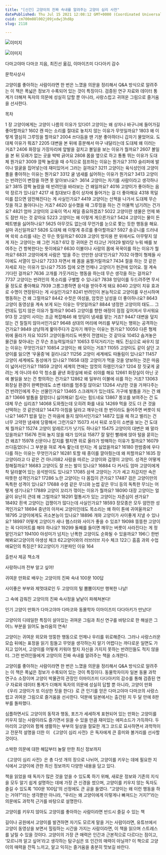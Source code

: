 ```yaml
---
title: "[신간] 고양이의 진짜 속내를 알려주는 고양이 심리 사전"
datePublished: Thu Jul 15 2021 12:08:12 GMT+0000 (Coordinated Universal Time)
cuid: cm700m08l002j09jxdwj3hd8p
slug: 2118

---
```



![이미지](https://cdn.hashnode.com/res/hashnode/image/upload/v1739250112047/f01c902c-bd86-43d9-a6d4-a020e08ee476.jpeg)

![이미지](None)

다마고야마 다마코 지음, 최진선 옮김, 이마이즈미 다다아키 감수

문학사상사

고양이를 좋아하는 사람이라면 한 번은 느꼈을 의문을 정리해서 Q&A 방식으로 알려주는 이 책은 폭넓은 정보가 수록되어 있는 것이 특징이다. 검증된 연구 자료와 데이터 통계가 더해져 독자의 의문에 성실히 답할 뿐 아니라, 사랑스럽고 귀여운 그림으로 즐거움을 선사한다.

목차

1 장 고양이에게는 고양이 나름의 이유가 있다01 고양이는 왜 상자나 바구니에 들어가길 좋아할까요? 1602 캔 따는 소리를 절대로 놓치지 않는 이유가 무엇일까요? 1803 왜 이렇게 열심히 그루밍을 할까요? 2004 쓰다듬을 땐 기분 좋아하더니 갑자기 물었어요. 도대체 이유가 뭐죠? 2205 대변을 본 뒤에 흥분해서 마구 내달리는데 도대체 왜 이러는 거죠? 2406 화장실 가장자리에 앞발을 걸치고 볼일을 보는 이유가 뭘까요? 2607 볼일을 본 뒤 모래가 없는 곳을 박박 긁어요 2808 몸을 옆으로 하고 통통 뛰는 이유가 도대체 뭔가요? 3009 깜짝 놀랐을 때 수직으로 점프하는 이유는 뭔가요? 3110 슬리퍼에 발이나 얼굴을 집어넣는데 재미있어서 그러는 걸까요? 3211 고양이는 육식성인데 고양이풀을 좋아하는 이유는 뭔가요? 3312 귤 냄새를 싫어하는 이유가 뭔가요? 3413 고양이는 반려인이 변장을 하면 못 알아보나요?· 3614 고양이는 자기를 사람이라고 생각하나요? 3815 깜짝 놀랐을 때 반려인을 바라보는 건 왜일까요? 4016 고양이가 좋아하는 음악 장르가 있나요? 4217 새 침대보다 종이 상자에 들어가는 걸 더 좋아해요 4318 목덜미를 잡으면 얌전해진다는 게 사실인가요? 4419 고양이는 산책을 나가서 도대체 무슨 짓을 하고 돌아다니는 거죠? 4620 실수했을 때 그루밍을 하는 건 어물쩍 넘기려는 건가요? 4821 엄마 고양이의 교육이 역시 제일 중요하겠죠? 5022 고양이란 생물은 언제 봐도 잠만 자는 것 같아요 5223 고양이는 왜 이렇게 게으른가요? 5424 고양이는 물이 든 페트병을 싫어하나요? 5625 아무것도 없는데 무언가를 눈으로 쫓는 듯한 행동을 해요. 설마 귀신일까요? 5826 도대체 왜 이렇게 츄르를 좋아할까요? 5927 송곳니를 드러내며 쉭쉭 소리를 내는 건 무슨 뜻일까요? 6028 고양이 방지용 판 위에서도 아무렇지 않게 자는 고양이는 왜 그런 거죠? 612 장 귀여운 건 타고난 거야29 발라당 누워 배를 보여주는 건 항복한다는 뜻이에요? 6630 이불이나 사람의 몸에 꾹꾹이를 하는 이유가 뭘까요? 6831 고양이에게 사람은 ‘밥을 주는 만만한 상대’인가요? 7032 아깽이 형제들 사이에도 서열이 있나요? 7233 자면서 왜 몸을 움찔거릴까요? 7434 절을 하는 것 같은 자세로 자는 이유가 있나요? 7535 집에 오면 언제나 고양이가 현관에 있어요. 절 계속 기다린 걸까요? 7636 고개를 갸웃거리는 행동을 하는데 무슨 생각을 하는 걸까요? 7737 고양이는 반려인의 목소리를 구별할 수 있나요? 7838 엉덩이를 두드려주면 무서울 정도로 좋아해요 7939 그릉그릉하면 응석을 받아주게 돼요 8040 고양이 치유 효과로 수명이 연장된다는 게 사실인가요? 8241 반려인이 본능적으로 고양이를 우선시하며 행동하는 건 왜 그럴까요? 8442 수컷은 여성을, 암컷은 남성을 더 좋아하나요? 8643 고양이 동영상을 계속 보게 되는 이유는 무엇일까요? 8844 냉정한 고양이의 태도… 그런데도 밉지 않은 이유가 뭘까요? 9045 고양이를 향한 애정이 점점 깊어져서 무서워요 913 장 고양이 사이는 조금 복잡해46 왜 엉덩이 냄새를 맡는 거죠? 9447 대변을 덮지 않는 건 칠칠치 않아서인가요? 9648 상대의 머리에 머리를 부딪치는 행위는 공격하는 건가요? 9849 상냥하게 핥아주다가 갑자기 깨무는 이유는 뭔가요? 10050 다른 형제 위에 올라가 자요 10251 고양이들끼리도 버릇이 전염되는 것 같아요 10452 숨겨놓은 물건을 찾아내는 건 무슨 초능력일까요? 10653 투덕거리기는 해도 진심으로 싸우지 않는 이유는 무엇인가요? 10854 고양이는 왜 모이는 거죠? 11055 고양이도 같이 살던 고양이를 잃으면 ‘우울증’에 걸리나요? 11256 고양이 세계에도 따돌림이 있나요? 11457 고양이 세계에도 동성애가 있나요? 11658 대장 고양이가 먹을 것을 양보하는 것은 마음이 넓어서인가요? 11859 고양이 세계의 연애는 암컷의 하렘인가요? 1204 장 짓궂게 굴려는 게 아니야 60 막 청소를 끝낸 화장실에 바로 쉬야를 해요 12661 화장실이 아닌 곳에 볼일을 보는 건 항의하는 건가요? 12862 왜 일부러 이불에 쉬를 하는 거죠? 13063 화장실 환경이 완벽한데도 소변 테러를 멈추질 않아요! 13264 사냥한 것을 가져다주는 건 반려인에게 주는 선물인가요? 13465 스크래처가 있는데도 가구에 발톱을 가는 건 왜죠? 13666 발톱을 잘랐더니 싫어해요! 집사는 힘드네요 13867 똥꼬를 보여주는 건 도대체 무슨 심리죠? 14068 도와줬는데 오히려 화를 내요 14269 먹을 것도 더 큰 것을 선택하는 것 같은데요? 14470 아침을 달라고 깨우는데 한 번이라도 들어주면 버릇이 되나요? 14671 밥을 덮는 건 마음에 들지 않아서인가요? 14872 입을 헤 하고 벌리는 건 너무 고약한 냄새에 당황해서 그런가요? 15073 서서 뒤로 쏘듯이 소변을 보는 건 도대체 뭘까요? 15274 고양이 알레르기가 낫기도 하나요? 15475 고양이의 대변은 왜 말라있을까요? 15676 전혀 놀지 않을 때가 있어요 15877 잘 말린 빨래에 앉아 털을 묻히는 건 왜죠? 15978 신문이나 잡지를 펼치면 위로 올라가 방해하는 이유가 뭘까요? 16079 쓰다듬었더니 그 부분을 혀로 계속 핥는데 만지는 게 싫었을까요? 16180 한밤중에 우다다를 하는 이유는 무엇인가요? 16281 토할 때 종이를 깔아줬는데 왜 피할까요? 1635 장 고양이라고 다 같은 건 아니야82 사람을 따르는 고양이와 겁쟁이 고양이. 성격은 어떻게 정해질까요? 16683 고양이도 잘 쓰는 발이 있나요? 16884 다 커서도 엄마 고양이에게 착 달라붙어 있는 응석받이도 있나요? 17085 삼색 고양이는 기가 세고 차갑지만 속은 따뜻한 성격인가요? 17286 노란 고양이는 다 몸집이 큰가요? 17487 검은 고양이만의 독특한 성격이 있나요? 17688 수염 같은 무늬와 눈썹 같은 무늬 등의 독특한 무늬는 어떻게 생기나요? 17889 고양이 꼬리가 꺾이는 이유가 뭘까요? 18090 대장 고양이는 얼굴이 유난히 큰데 왜 그럴까요? 18291 혈통서가 있는 고양이는 자존심이 센가요? 18492 흰색 고양이는 겁쟁이가 많다는데 사실인가요? 18593 장모종은 모두 얌전한 성격인가요? 18694 중년의 아저씨 고양이인데도 목소리는 왜 하이 톤에 귀여울까요? 18795 고양이에게도 귀소본능이 있나요? 18896 개와 고양이가 사이좋게 지낼 수 있나요? 18997 어떻게 고양이가 새나 햄스터와 사이가 좋을 수 있죠? 19098 뚱뚱한 고양이는 꼭 다이어트를 해야 하나요? 19299 둘째를 들이면 깨무는 버릇이 사라진다는 게 정말인가요? 194100 야성미가 넘치는 난폭한 고양이도 순화될 수 있을까요? 196◎ 한번 해봐요!고양이의 야생성 체크 62고양이와의 러브러브 지수 체크 122◎ 흠흠 과외 수업애묘인의 특징은? 92고양이가 기분파인 이유 164

출판사 제공 책소개

사랑하니까 전부 알고 싶어!

귀여운 만화로 배우는 고양이의 진짜 속내 100문 100답

사이좋은 부부와 제멋대로인 두 고양이의 털 뿜뿜이지만 행복한 나날!

그 속에 감춰진 고양이의 진짜 속사정을 낱낱이 파헤쳐본다!

인기 고양이 만화가 다마고야마 다마코와 동물학자 이마이즈미 다다아키가 만났다!

고양이의 디테일한 특징이 살아있는 귀여운 그림과 최신 연구를 바탕으로 한 해설은 그 어느 부분을 읽어도 놀라움의 연속!

고양이는 귀여운 외모와 엉뚱한 행동으로 언제나 우리를 위로해준다. 그러나 사랑스러운 모습 뒤에는 표정을 읽기 힘들고 무엇을 생각하는지 알기 어렵다는 까다로운 일면도 가지고 있어서, 고양이를 어떻게 키워야 할지 자신을 가지지 못하는 반려인들도 적지 않을 터. 그런 반려인들에게 고양이의 진짜 속내를 알려주는 책을 소개한다.

고양이를 좋아하는 사람이라면 한 번은 느꼈을 의문을 정리해서 Q&A 방식으로 알려주는 이 책은 폭넓은 정보가 수록되어 있는 것이 특징이다. 동물학자이자 일본 동물 과학 연구소 소장이며 고양이 박물관의 관장인 이마이즈미 다다아키의 감수를 통해 검증된 연구 자료와 데이터 통계가 더해져 독자의 의문에 성실히 답할 뿐 아니라, 고양이 만화 《우리 고양이가 또 이상한 짓을 한다》로 큰 인기를 얻은 다마고야마 다마코의 사랑스럽고 귀여운 그림으로 즐거움을 선사한다. 덕분에 일본에서는 출간된 지 두 달 만에 8판부를 돌파했다.

심플하면서도 고양이의 동작과 행동, 포즈가 세세하게 표현되어 있는 만화는 고양이를 키우지 않는 사람이라도 즐기면서 읽을 수 있을 만큼 재미있는 에피소드가 가득하다. 두 마리의 고양이와 함께 생활하는 부부의 일상을 절묘한 개그 코드로 묘사하면서 과학적이고 전문적 설명을 더한 이 《고양이 심리 사전》은 독자에게 큰 흥미와 볼거리를 선사할 것이다.

소박한 의문에 대한 해답부터 놀랄 만한 최신 정보까지

《고양이 심리 사전》은 총 다섯 개의 장으로 나뉘어, 고양이를 키우는 데에 필요한 지식에서 고양이에 관한 최신 정보까지 다양한 내용을 담고 있다.

책을 읽었을 때 독자가 많은 것을 얻을 수 있도록 하기 위해, 새로운 정보와 기존의 지식을 모두 알기 쉽게 설명하는 데에 가장 큰 신경을 썼으며, 고양이를 키우지 않는 독자도 즐길 수 있도록 ‘100문 100답’의 선정에도 큰 공을 들였다. “고양이는 왜 이런 행동을 하는 거야?”라는 생각뿐만 아니라, “우리는 왜 고양이에게 이렇게나 빠져드는 거지?”라는 의문에도 과학적 근거를 바탕으로 설명한다.

고양이를 키우지 않아도 고양이를 좋아하는 사람이라면 반드시 즐길 수 있는 책

길이나 공원에서 고양이를 발견하면 자기도 모르게 말을 거는 사람이라면, 유튜브에서 고양이 동영상을 보면서 힐링하는 시간을 가지는 사람이라면, 이 책을 읽으며 스트레스를 날릴 수 있을 것이다. 고양이의 가장 큰 매력은 인간과 근본적으로 다르다는 점이고, ‘모르니까 알고 싶어’라고 생각하는 탐구심은 또 인간의 매력이 아닐까? 이 책으로 고양이의 매력을 잔뜩 느끼고, 알고 익히는 즐거움을 충분히 맛보길 바란다.